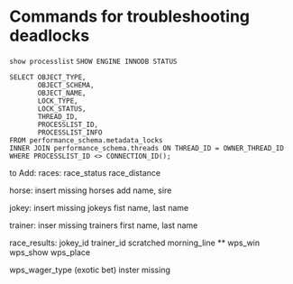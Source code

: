 


# Commands for troubleshooting deadlocks
`show processlist`
`SHOW ENGINE INNODB STATUS`
```
SELECT OBJECT_TYPE,
       OBJECT_SCHEMA,
       OBJECT_NAME,
       LOCK_TYPE,
       LOCK_STATUS,
       THREAD_ID,
       PROCESSLIST_ID,
       PROCESSLIST_INFO
FROM performance_schema.metadata_locks
INNER JOIN performance_schema.threads ON THREAD_ID = OWNER_THREAD_ID
WHERE PROCESSLIST_ID <> CONNECTION_ID();
```



to Add:
races:
    race_status
    race_distance

horse:
    insert missing horses
    add name, sire

jokey:
    insert missing jokeys
    fist name, last name

trainer:
    inser missing trainers
    first  name, last name

race_results:
    jokey_id
    trainer_id
    scratched
    morning_line **
    wps_win
    wps_show
    wps_place
    

wps_wager_type (exotic bet)
    inster missing
